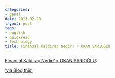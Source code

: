 ```yaml
---
categories:
- genel
date: 2013-02-20
layout: post
tags:
- english
- quickread
- technology
title: Finansal Kaldıraç Nedir? « OKAN SARIOĞLU
---
```


[Finansal Kaldıraç Nedir? « OKAN SARIOĞLU](http://www.okansarioglu.com/finansal-kaldirac-nedir):  
  
[‘via Blog this’](https://chrome.google.com/webstore/detail/pengoopmcjnbflcjbmoeodbmoflcgjlk)
